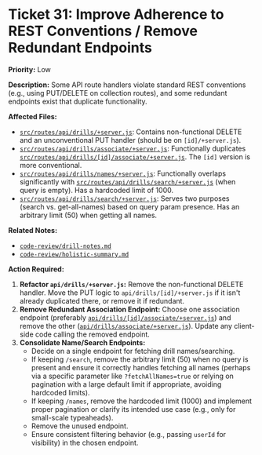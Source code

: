 # Ticket 31: Improve Adherence to REST Conventions / Remove Redundant Endpoints

**Priority:** Low

**Description:** Some API route handlers violate standard REST conventions (e.g., using PUT/DELETE on collection routes), and some redundant endpoints exist that duplicate functionality.

**Affected Files:**

- [`src/routes/api/drills/+server.js`](src/routes/api/drills/+server.js): Contains non-functional DELETE and an unconventional PUT handler (should be on `[id]/+server.js`).
- [`src/routes/api/drills/associate/+server.js`](src/routes/api/drills/associate/+server.js): Functionally duplicates [`src/routes/api/drills/[id]/associate/+server.js`](src/routes/api/drills/[id]/associate/+server.js). The `[id]` version is more conventional.
- [`src/routes/api/drills/names/+server.js`](src/routes/api/drills/names/+server.js): Functionally overlaps significantly with [`src/routes/api/drills/search/+server.js`](src/routes/api/drills/search/+server.js) (when query is empty). Has a hardcoded limit of 1000.
- [`src/routes/api/drills/search/+server.js`](src/routes/api/drills/search/+server.js): Serves two purposes (search vs. get-all-names) based on query param presence. Has an arbitrary limit (50) when getting all names.

**Related Notes:**

- [`code-review/drill-notes.md`](code-review/drill-notes.md)
- [`code-review/holistic-summary.md`](code-review/holistic-summary.md)

**Action Required:**

1.  **Refactor `api/drills/+server.js`:** Remove the non-functional DELETE handler. Move the PUT logic to `api/drills/[id]/+server.js` if it isn't already duplicated there, or remove it if redundant.
2.  **Remove Redundant Association Endpoint:** Choose one association endpoint (preferably [`api/drills/[id]/associate/+server.js`](api/drills/[id]/associate/+server.js)) and remove the other ([`api/drills/associate/+server.js`](api/drills/associate/+server.js)). Update any client-side code calling the removed endpoint.
3.  **Consolidate Name/Search Endpoints:**
    - Decide on a single endpoint for fetching drill names/searching.
    - If keeping `/search`, remove the arbitrary limit (50) when no query is present and ensure it correctly handles fetching all names (perhaps via a specific parameter like `?fetchAllNames=true` or relying on pagination with a large default limit if appropriate, avoiding hardcoded limits).
    - If keeping `/names`, remove the hardcoded limit (1000) and implement proper pagination or clarify its intended use case (e.g., only for small-scale typeaheads).
    - Remove the unused endpoint.
    - Ensure consistent filtering behavior (e.g., passing `userId` for visibility) in the chosen endpoint.
